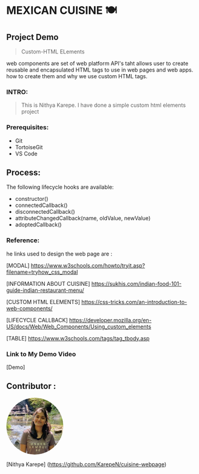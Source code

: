 # MEXICAN  CUISINE :plate_with_cutlery:

## Project Demo
> Custom-HTML ELements

web components are set of web platform  API's taht allows user to create   reusable and encapsulated HTML tags to use in web pages and web apps. how to create them and why we use custom HTML tags.


### INTRO:

>This is Nithya Karepe. I have done a simple custom html elements project


### Prerequisites:
- Git
- TortoiseGit
- VS Code




## Process:

The following lifecycle hooks are available:

- constructor()
- connectedCallback()
- disconnectedCallback()
- attributeChangedCallback(name, oldValue, newValue)
- adoptedCallback()



### Reference:

he links used to design  the web page are :


[MODAL] https://www.w3schools.com/howto/tryit.asp?filename=tryhow_css_modal


[INFORMATION ABOUT CUISINE] https://sukhis.com/indian-food-101-guide-indian-restaurant-menu/


[CUSTOM HTML ELEMENTS] https://css-tricks.com/an-introduction-to-web-components/

[LIFECYCLE CALLBACK] https://developer.mozilla.org/en-US/docs/Web/Web_Components/Using_custom_elements
                      

[TABLE] https://www.w3schools.com/tags/tag_tbody.asp


### Link to My Demo Video
[Demo] 

## Contributor :

  <img src="Nithya.png" alt="drawing" width="150" style="border-radius:50%" />  
  
 [Nithya Karepe] (https://github.com/KarepeN/cuisine-webpage) 